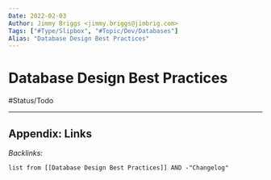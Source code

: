 ```yaml
---
Date: 2022-02-03
Author: Jimmy Briggs <jimmy.briggs@jimbrig.com>
Tags: ["#Type/Slipbox", "#Topic/Dev/Databases"]
Alias: "Database Design Best Practices"
---
```


# Database Design Best Practices

#Status/Todo 

***

## Appendix: Links

*Backlinks:*

```dataview
list from [[Database Design Best Practices]] AND -"Changelog"
```